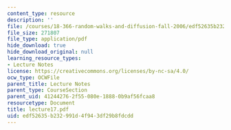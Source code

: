 ```yaml
---
content_type: resource
description: ''
file: /courses/18-366-random-walks-and-diffusion-fall-2006/edf52635b232991d4f943df29b8fdcdd_lecture17.pdf
file_size: 271807
file_type: application/pdf
hide_download: true
hide_download_original: null
learning_resource_types:
- Lecture Notes
license: https://creativecommons.org/licenses/by-nc-sa/4.0/
ocw_type: OCWFile
parent_title: Lecture Notes
parent_type: CourseSection
parent_uid: 41244276-2f55-080e-1888-0b9af56fcaa8
resourcetype: Document
title: lecture17.pdf
uid: edf52635-b232-991d-4f94-3df29b8fdcdd
---
```

